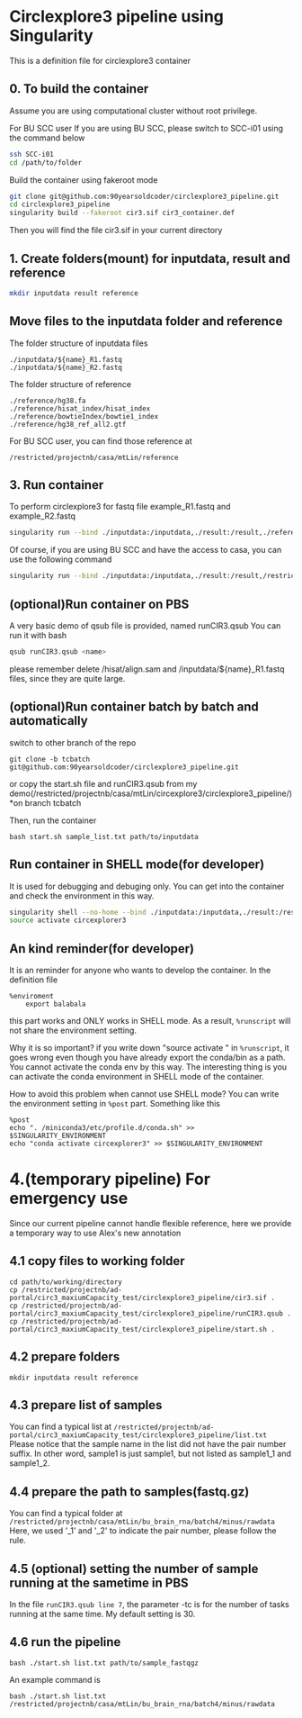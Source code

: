 # Circlexplore3 pipeline using Singularity
This is a definition file for circlexplore3 container

## 0. To build the container
Assume you are using computational cluster without root privilege.

For BU SCC user
    If you are using BU SCC, please switch to SCC-i01 using the command below
```bash
ssh SCC-i01
cd /path/to/folder
```

Build the container using fakeroot mode
```bash
git clone git@github.com:90yearsoldcoder/circlexplore3_pipeline.git
cd circlexplore3_pipeline
singularity build --fakeroot cir3.sif cir3_container.def
```

Then you will find the file cir3.sif in your current directory


## 1. Create folders(mount) for inputdata, result and reference
```bash
mkdir inputdata result reference
```

## Move files to the inputdata folder and reference
The folder structure of inputdata files
```
./inputdata/${name}_R1.fastq
./inputdata/${name}_R2.fastq
```

The folder structure of reference
```
./reference/hg38.fa 
./reference/hisat_index/hisat_index 
./reference/bowtieIndex/bowtie1_index 
./reference/hg38_ref_all2.gtf
```

For BU SCC user, you can find those reference at 
```
/restricted/projectnb/casa/mtLin/reference
```

## 3. Run container
To perform circlexplore3 for fastq file example_R1.fastq and example_R2.fastq
```bash
singularity run --bind ./inputdata:/inputdata,./result:/result,./reference:/reference cir3.sif example
```

Of course, if you are using BU SCC and have the access to casa, you can use the following command
```bash
singularity run --bind ./inputdata:/inputdata,./result:/result,/restricted/projectnb/casa/mtLin/reference:/reference cir3.sif example
```

## (optional)Run container on PBS
A very basic demo of qsub file is provided, named runCIR3.qsub
You can run it with bash
```bash
qsub runCIR3.qsub <name>
```
please remember delete /hisat/align.sam and /inputdata/${name}_R1.fastq files, since they are quite large.

## (optional)Run container batch by batch and automatically
switch to other branch of the repo
```
git clone -b tcbatch git@github.com:90yearsoldcoder/circlexplore3_pipeline.git
```
or
copy the start.sh file and runCIR3.qsub from my demo(/restricted/projectnb/casa/mtLin/circexplore3/circlexplore3_pipeline/) *on branch tcbatch

Then, run the container
```
bash start.sh sample_list.txt path/to/inputdata
```

## Run container in SHELL mode(for developer)
It is used for debugging and debuging only. You can get into the container and check the environment in this way.
```bash
singularity shell --no-home --bind ./inputdata:/inputdata,./result:/result,/restricted/projectnb/casa/mtLin/reference:/reference cir3.sif
source activate circexplorer3
```

## An kind reminder(for developer)
It is an reminder for anyone who wants to develop the container.
In the definition file
```
%enviroment
    export balabala
```
this part works and ONLY works in SHELL mode.
As a result, ```%runscript``` will not share the environment setting.

Why it is so important?
if you write down "source activate <env>" in ```%runscript```, it goes wrong even though you have already export the conda/bin as a path.
You cannot activate the conda env by this way.
The interesting thing is you can activate the conda environment in SHELL mode of the container.

How to avoid this problem when cannot use SHELL mode?
You can write the environment setting in ```%post``` part.
Something like this
```
%post
echo ". /miniconda3/etc/profile.d/conda.sh" >> $SINGULARITY_ENVIRONMENT
echo "conda activate circexplorer3" >> $SINGULARITY_ENVIRONMENT
```

# 4.(temporary pipeline) For emergency use
Since our current pipeline cannot handle flexible reference, here we provide a temporary way to use Alex's new annotation
## 4.1 copy files to working folder
```
cd path/to/working/directory
cp /restricted/projectnb/ad-portal/circ3_maxiumCapacity_test/circlexplore3_pipeline/cir3.sif .
cp /restricted/projectnb/ad-portal/circ3_maxiumCapacity_test/circlexplore3_pipeline/runCIR3.qsub .
cp /restricted/projectnb/ad-portal/circ3_maxiumCapacity_test/circlexplore3_pipeline/start.sh .
```

## 4.2 prepare folders
```
mkdir inputdata result reference
```

## 4.3 prepare list of samples
You can find a typical list at ```/restricted/projectnb/ad-portal/circ3_maxiumCapacity_test/circlexplore3_pipeline/list.txt``` </br>
Please notice that the sample name in the list did not have the pair number suffix. In other word, sample1 is just sample1, but not listed as sample1_1 and sample1_2.

## 4.4 prepare the path to samples(fastq.gz)
You can find a typical folder at ```/restricted/projectnb/casa/mtLin/bu_brain_rna/batch4/minus/rawdata```
Here, we used '_1' and '_2' to indicate the pair number, please follow the rule.

## 4.5 (optional) setting the number of sample running at the sametime in PBS
In the file ```runCIR3.qsub line 7```, the parameter -tc is for the number of tasks running at the same time. My default setting is 30.

## 4.6 run the pipeline
```
bash ./start.sh list.txt path/to/sample_fastqgz
```

An example command is
```
bash ./start.sh list.txt /restricted/projectnb/casa/mtLin/bu_brain_rna/batch4/minus/rawdata
```